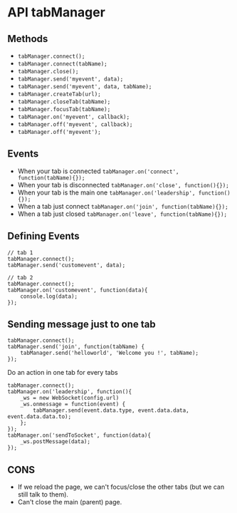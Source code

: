 API tabManager
=============

Methods
--------
- ```tabManager.connect();```
- ```tabManager.connect(tabName);```
- ```tabManager.close();```
- ```tabManager.send('myevent', data);```
- ```tabManager.send('myevent', data, tabName);```
- ```tabManager.createTab(url);```
- ```tabManager.closeTab(tabName);```
- ```tabManager.focusTab(tabName);```
- ```tabManager.on('myevent', callback);```
- ```tabManager.off('myevent', callback);```
- ```tabManager.off('myevent');```

Events
------
- When your tab is connected ```tabManager.on('connect', function(tabName){});```
- When your tab is disconnected ```tabManager.on('close', function(){});```
- When your tab is the main one ```tabManager.on('leadership', function(){});```
- When a tab just connect ```tabManager.on('join', function(tabName){});```
- When a tab just closed ```tabManager.on('leave', function(tabName){});```


Defining Events
---------------
```
// tab 1
tabManager.connect();
tabManager.send('customevent', data);

// tab 2
tabManager.connect();
tabManager.on('customevent', function(data){
	console.log(data);
});
```

Sending message just to one tab
-------------------------------
```
tabManager.connect();
tabManager.send('join', function(tabName) {
	tabManager.send('helloworld', 'Welcome you !', tabName);
});
```

Do an action in one tab for every tabs
```
tabManager.connect();
tabManager.on('leadership', function(){
	_ws = new WebSocket(config.url)
	_ws.onmessage = function(event) {
		tabManager.send(event.data.type, event.data.data, event.data.data.to);
	};
});
tabManager.on('sendToSocket', function(data){
	_ws.postMessage(data);
});
```

CONS
-----
- If we reload the page, we can't focus/close the other tabs (but we can still talk to them).
- Can't close the main (parent) page.